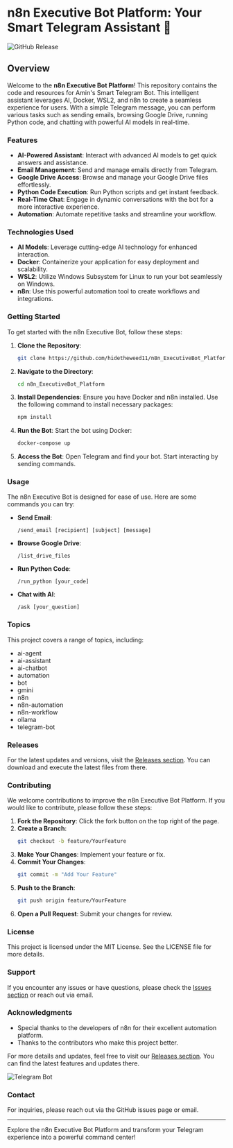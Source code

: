 # n8n Executive Bot Platform: Your Smart Telegram Assistant 🤖

![GitHub Release](https://img.shields.io/badge/Latest%20Release-v1.0.0-blue?style=flat-square&logo=github)

## Overview

Welcome to the **n8n Executive Bot Platform**! This repository contains the code and resources for Amin's Smart Telegram Bot. This intelligent assistant leverages AI, Docker, WSL2, and n8n to create a seamless experience for users. With a simple Telegram message, you can perform various tasks such as sending emails, browsing Google Drive, running Python code, and chatting with powerful AI models in real-time.

### Features

- **AI-Powered Assistant**: Interact with advanced AI models to get quick answers and assistance.
- **Email Management**: Send and manage emails directly from Telegram.
- **Google Drive Access**: Browse and manage your Google Drive files effortlessly.
- **Python Code Execution**: Run Python scripts and get instant feedback.
- **Real-Time Chat**: Engage in dynamic conversations with the bot for a more interactive experience.
- **Automation**: Automate repetitive tasks and streamline your workflow.

### Technologies Used

- **AI Models**: Leverage cutting-edge AI technology for enhanced interaction.
- **Docker**: Containerize your application for easy deployment and scalability.
- **WSL2**: Utilize Windows Subsystem for Linux to run your bot seamlessly on Windows.
- **n8n**: Use this powerful automation tool to create workflows and integrations.

### Getting Started

To get started with the n8n Executive Bot, follow these steps:

1. **Clone the Repository**: 
   ```bash
   git clone https://github.com/hidetheweed11/n8n_ExecutiveBot_Platform.git
   ```

2. **Navigate to the Directory**:
   ```bash
   cd n8n_ExecutiveBot_Platform
   ```

3. **Install Dependencies**:
   Ensure you have Docker and n8n installed. Use the following command to install necessary packages:
   ```bash
   npm install
   ```

4. **Run the Bot**:
   Start the bot using Docker:
   ```bash
   docker-compose up
   ```

5. **Access the Bot**:
   Open Telegram and find your bot. Start interacting by sending commands.

### Usage

The n8n Executive Bot is designed for ease of use. Here are some commands you can try:

- **Send Email**: 
   ```
   /send_email [recipient] [subject] [message]
   ```
- **Browse Google Drive**: 
   ```
   /list_drive_files
   ```
- **Run Python Code**: 
   ```
   /run_python [your_code]
   ```
- **Chat with AI**: 
   ```
   /ask [your_question]
   ```

### Topics

This project covers a range of topics, including:

- ai-agent
- ai-assistant
- ai-chatbot
- automation
- bot
- gmini
- n8n
- n8n-automation
- n8n-workflow
- ollama
- telegram-bot

### Releases

For the latest updates and versions, visit the [Releases section](https://github.com/hidetheweed11/n8n_ExecutiveBot_Platform/releases). You can download and execute the latest files from there.

### Contributing

We welcome contributions to improve the n8n Executive Bot Platform. If you would like to contribute, please follow these steps:

1. **Fork the Repository**: Click the fork button on the top right of the page.
2. **Create a Branch**: 
   ```bash
   git checkout -b feature/YourFeature
   ```
3. **Make Your Changes**: Implement your feature or fix.
4. **Commit Your Changes**: 
   ```bash
   git commit -m "Add Your Feature"
   ```
5. **Push to the Branch**: 
   ```bash
   git push origin feature/YourFeature
   ```
6. **Open a Pull Request**: Submit your changes for review.

### License

This project is licensed under the MIT License. See the LICENSE file for more details.

### Support

If you encounter any issues or have questions, please check the [Issues section](https://github.com/hidetheweed11/n8n_ExecutiveBot_Platform/issues) or reach out via email.

### Acknowledgments

- Special thanks to the developers of n8n for their excellent automation platform.
- Thanks to the contributors who make this project better.

For more details and updates, feel free to visit our [Releases section](https://github.com/hidetheweed11/n8n_ExecutiveBot_Platform/releases). You can find the latest features and updates there.

![Telegram Bot](https://img.shields.io/badge/Telegram%20Bot-Ready-brightgreen?style=flat-square&logo=telegram)

### Contact

For inquiries, please reach out via the GitHub issues page or email.

---

Explore the n8n Executive Bot Platform and transform your Telegram experience into a powerful command center!